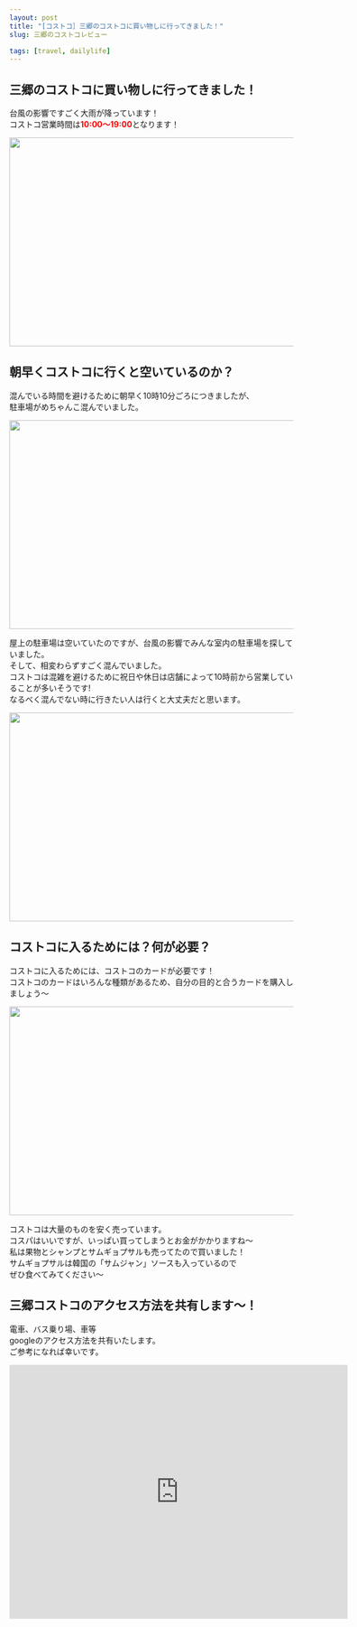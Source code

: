 ```yaml
---
layout: post
title: "[コストコ］三郷のコストコに買い物しに行ってきました！"
slug: 三郷のコストコレビュー

tags: [travel, dailylife]
---
```

  
## 三郷のコストコに買い物しに行ってきました！

台風の影響ですごく大雨が降っています！  
コストコ営業時間は<span style="color:red"><strong>10:00〜19:00</strong></span>となります！  

<img src="https://drive.google.com/uc?export=view&id=17VX-EfE3cYb24wN0IVr5y5s_E3tb10lL"  width="700" height="370">


  
## 朝早くコストコに行くと空いているのか？

混んでいる時間を避けるために朝早く10時10分ごろにつきましたが、  
駐車場がめちゃんこ混んでいました。  

<img src="https://drive.google.com/uc?export=view&id=10NZpZBiAyMea3KI-zRQhN6ohq6JrwOUj"  width="700" height="370">

屋上の駐車場は空いていたのですが、台風の影響でみんな室内の駐車場を探していました。  
そして、相変わらずすごく混んでいました。  
コストコは混雑を避けるために祝日や休日は店舗によって10時前から営業していることが多いそうです!  
なるべく混んでない時に行きたい人は行くと大丈夫だと思います。  


<img src="https://drive.google.com/uc?export=view&id=1YySO0QEYZ65jP3q4RchOFXh2fJNQ5VBE"  width="700" height="370">

## コストコに入るためには？何が必要？

コストコに入るためには、コストコのカードが必要です！  
コストコのカードはいろんな種類があるため、自分の目的と合うカードを購入しましょう〜  


<img src="https://drive.google.com/uc?export=view&id=1Z3mtCm4I8X2Gxt-cmyuAMlNElhHXNN6B"  width="700" height="370">

コストコは大量のものを安く売っています。  
コスパはいいですが、いっぱい買ってしまうとお金がかかりますね〜  
私は果物とシャンプとサムギョプサルも売ってたので買いました！  
サムギョプサルは韓国の「サムジャン」ソースも入っているので  
ぜひ食べてみてください〜  


      
##  三郷コストコのアクセス方法を共有します〜！

電車、バス乗り場、車等  
googleのアクセス方法を共有いたします。  
ご参考になれば幸いです。  

<iframe src="https://www.google.com/maps/embed?pb=!1m18!1m12!1m3!1d3233.506393848647!2d139.86195261568818!3d35.86110528015277!2m3!1f0!2f0!3f0!3m2!1i1024!2i768!4f13.1!3m3!1m2!1s0x60189a0fcfb10e83%3A0xb09f23316cc1edc3!2z7L2U7Iqk7Yq47L2UIO2ZgOyEuOydvCDsi6Drr7jsgqzthqDsoJA!5e0!3m2!1sko!2sjp!4v1628404472791!5m2!1sko!2sjp" width="600" height="450" style="border:0;" allowfullscreen="" loading="lazy"></iframe>